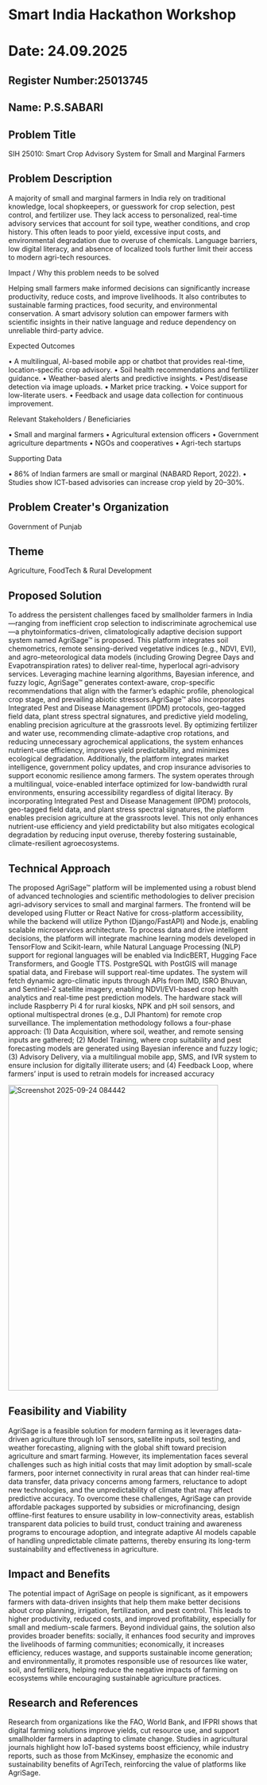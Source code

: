 # Smart India Hackathon Workshop
# Date: 24.09.2025
## Register Number:25013745
## Name: P.S.SABARI
## Problem Title
SIH 25010: Smart Crop Advisory System for Small and Marginal Farmers
## Problem Description
A majority of small and marginal farmers in India rely on traditional knowledge, local shopkeepers, or guesswork for crop selection, pest control, and fertilizer use. They lack access to personalized, real-time advisory services that account for soil type, weather conditions, and crop history. This often leads to poor yield, excessive input costs, and environmental degradation due to overuse of chemicals. Language barriers, low digital literacy, and absence of localized tools further limit their access to modern agri-tech resources.

Impact / Why this problem needs to be solved

Helping small farmers make informed decisions can significantly increase productivity, reduce costs, and improve livelihoods. It also contributes to sustainable farming practices, food security, and environmental conservation. A smart advisory solution can empower farmers with scientific insights in their native language and reduce dependency on unreliable third-party advice.

Expected Outcomes

• A multilingual, AI-based mobile app or chatbot that provides real-time, location-specific crop advisory.
• Soil health recommendations and fertilizer guidance.
• Weather-based alerts and predictive insights.
• Pest/disease detection via image uploads.
• Market price tracking.
• Voice support for low-literate users.
• Feedback and usage data collection for continuous improvement.

Relevant Stakeholders / Beneficiaries

• Small and marginal farmers
• Agricultural extension officers
• Government agriculture departments
• NGOs and cooperatives
• Agri-tech startups

Supporting Data

• 86% of Indian farmers are small or marginal (NABARD Report, 2022).
• Studies show ICT-based advisories can increase crop yield by 20–30%.

## Problem Creater's Organization
Government of Punjab

## Theme
Agriculture, FoodTech & Rural Development

## Proposed Solution
To address the persistent challenges faced by smallholder farmers in India—ranging from inefficient crop selection to indiscriminate agrochemical use—a phytoinformatics-driven, climatologically adaptive decision support system named AgriSage™ is proposed. This platform integrates soil chemometrics, remote sensing-derived vegetative indices (e.g., NDVI, EVI), and agro-meteorological data models (including Growing Degree Days and Evapotranspiration rates) to deliver real-time, hyperlocal agri-advisory services. Leveraging machine learning algorithms, Bayesian inference, and fuzzy logic, AgriSage™ generates context-aware, crop-specific recommendations that align with the farmer’s edaphic profile, phenological crop stage, and prevailing abiotic stressors.AgriSage™ also incorporates Integrated Pest and Disease Management (IPDM) protocols, geo-tagged field data, plant stress spectral signatures, and predictive yield modeling, enabling precision agriculture at the grassroots level. By optimizing fertilizer and water use, recommending climate-adaptive crop rotations, and reducing unnecessary agrochemical applications, the system enhances nutrient-use efficiency, improves yield predictability, and minimizes ecological degradation. Additionally, the platform integrates market intelligence, government policy updates, and crop insurance advisories to support economic resilience among farmers. The system operates through a multilingual, voice-enabled interface optimized for low-bandwidth rural environments, ensuring accessibility regardless of digital literacy. By incorporating Integrated Pest and Disease Management (IPDM) protocols, geo-tagged field data, and plant stress spectral signatures, the platform enables precision agriculture at the grassroots level. This not only enhances nutrient-use efficiency and yield predictability but also mitigates ecological degradation by reducing input overuse, thereby fostering sustainable, climate-resilient agroecosystems.

## Technical Approach
The proposed AgriSage™ platform will be implemented using a robust blend of advanced technologies and scientific methodologies to deliver precision agri-advisory services to small and marginal farmers. The frontend will be developed using Flutter or React Native for cross-platform accessibility, while the backend will utilize Python (Django/FastAPI) and Node.js, enabling scalable microservices architecture. To process data and drive intelligent decisions, the platform will integrate machine learning models developed in TensorFlow and Scikit-learn, while Natural Language Processing (NLP) support for regional languages will be enabled via IndicBERT, Hugging Face Transformers, and Google TTS. PostgreSQL with PostGIS will manage spatial data, and Firebase will support real-time updates. The system will fetch dynamic agro-climatic inputs through APIs from IMD, ISRO Bhuvan, and Sentinel-2 satellite imagery, enabling NDVI/EVI-based crop health analytics and real-time pest prediction models. The hardware stack will include Raspberry Pi 4 for rural kiosks, NPK and pH soil sensors, and optional multispectral drones (e.g., DJI Phantom) for remote crop surveillance. The implementation methodology follows a four-phase approach: (1) Data Acquisition, where soil, weather, and remote sensing inputs are gathered; (2) Model Training, where crop suitability and pest forecasting models are generated using Bayesian inference and fuzzy logic; (3) Advisory Delivery, via a multilingual mobile app, SMS, and IVR system to ensure inclusion for digitally illiterate users; and (4) Feedback Loop, where farmers’ input is used to retrain models for increased accuracy

<img width="422" height="614" alt="Screenshot 2025-09-24 084442" src="https://github.com/user-attachments/assets/582fea49-ebf5-4b9d-bbb7-8338047892ba" />

## Feasibility and Viability
AgriSage is a feasible solution for modern farming as it leverages data-driven agriculture through IoT sensors, satellite inputs, soil testing, and weather forecasting, aligning with the global shift toward precision agriculture and smart farming. However, its implementation faces several challenges such as high initial costs that may limit adoption by small-scale farmers, poor internet connectivity in rural areas that can hinder real-time data transfer, data privacy concerns among farmers, reluctance to adopt new technologies, and the unpredictability of climate that may affect predictive accuracy. To overcome these challenges, AgriSage can provide affordable packages supported by subsidies or microfinancing, design offline-first features to ensure usability in low-connectivity areas, establish transparent data policies to build trust, conduct training and awareness programs to encourage adoption, and integrate adaptive AI models capable of handling unpredictable climate patterns, thereby ensuring its long-term sustainability and effectiveness in agriculture.

## Impact and Benefits
The potential impact of AgriSage on people is significant, as it empowers farmers with data-driven insights that help them make better decisions about crop planning, irrigation, fertilization, and pest control. This leads to higher productivity, reduced costs, and improved profitability, especially for small and medium-scale farmers. Beyond individual gains, the solution also provides broader benefits: socially, it enhances food security and improves the livelihoods of farming communities; economically, it increases efficiency, reduces wastage, and supports sustainable income generation; and environmentally, it promotes responsible use of resources like water, soil, and fertilizers, helping reduce the negative impacts of farming on ecosystems while encouraging sustainable agriculture practices.

## Research and References
Research from organizations like the FAO, World Bank, and IFPRI shows that digital farming solutions improve yields, cut resource use, and support smallholder farmers in adapting to climate change. Studies in agricultural journals highlight how IoT-based systems boost efficiency, while industry reports, such as those from McKinsey, emphasize the economic and sustainability benefits of AgriTech, reinforcing the value of platforms like AgriSage.
